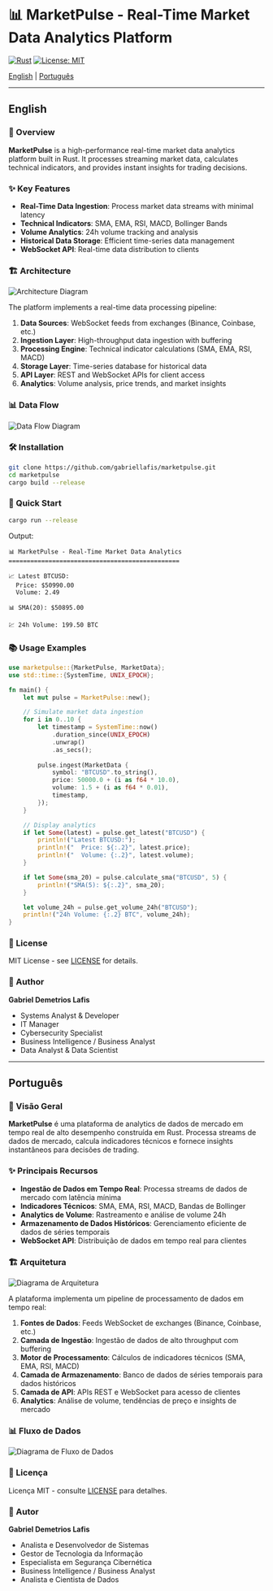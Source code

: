 # 📊 MarketPulse - Real-Time Market Data Analytics Platform



[![Rust](https://img.shields.io/badge/rust-1.90%2B-orange.svg)](https://www.rust-lang.org/)
[![License: MIT](https://img.shields.io/badge/License-MIT-blue.svg)](./LICENSE)

[English](#english) | [Português](#português)

---

## English

### 🚀 Overview

**MarketPulse** is a high-performance real-time market data analytics platform built in Rust. It processes streaming market data, calculates technical indicators, and provides instant insights for trading decisions.

### ✨ Key Features

- **Real-Time Data Ingestion**: Process market data streams with minimal latency
- **Technical Indicators**: SMA, EMA, RSI, MACD, Bollinger Bands
- **Volume Analytics**: 24h volume tracking and analysis
- **Historical Data Storage**: Efficient time-series data management
- **WebSocket API**: Real-time data distribution to clients


### 🏗️ Architecture

![Architecture Diagram](docs/images/architecture.png)

The platform implements a real-time data processing pipeline:

1. **Data Sources**: WebSocket feeds from exchanges (Binance, Coinbase, etc.)
2. **Ingestion Layer**: High-throughput data ingestion with buffering
3. **Processing Engine**: Technical indicator calculations (SMA, EMA, RSI, MACD)
4. **Storage Layer**: Time-series database for historical data
5. **API Layer**: REST and WebSocket APIs for client access
6. **Analytics**: Volume analysis, price trends, and market insights

### 📊 Data Flow

![Data Flow Diagram](docs/images/data_flow.png)

### 🛠️ Installation

```bash
git clone https://github.com/gabriellafis/marketpulse.git
cd marketpulse
cargo build --release
```

### 🎯 Quick Start

```bash
cargo run --release
```

Output:
```
📊 MarketPulse - Real-Time Market Data Analytics
===============================================

📈 Latest BTCUSD:
  Price: $50990.00
  Volume: 2.49

📊 SMA(20): $50895.00

💹 24h Volume: 199.50 BTC
```

### 📚 Usage Examples

```rust
use marketpulse::{MarketPulse, MarketData};
use std::time::{SystemTime, UNIX_EPOCH};

fn main() {
    let mut pulse = MarketPulse::new();

    // Simulate market data ingestion
    for i in 0..10 {
        let timestamp = SystemTime::now()
            .duration_since(UNIX_EPOCH)
            .unwrap()
            .as_secs();
        
        pulse.ingest(MarketData {
            symbol: "BTCUSD".to_string(),
            price: 50000.0 + (i as f64 * 10.0),
            volume: 1.5 + (i as f64 * 0.01),
            timestamp,
        });
    }

    // Display analytics
    if let Some(latest) = pulse.get_latest("BTCUSD") {
        println!("Latest BTCUSD:");
        println!("  Price: ${:.2}", latest.price);
        println!("  Volume: {:.2}", latest.volume);
    }

    if let Some(sma_20) = pulse.calculate_sma("BTCUSD", 5) {
        println!("SMA(5): ${:.2}", sma_20);
    }

    let volume_24h = pulse.get_volume_24h("BTCUSD");
    println!("24h Volume: {:.2} BTC", volume_24h);
}
```

### 📄 License

MIT License - see [LICENSE](LICENSE) for details.

### 👤 Author

**Gabriel Demetrios Lafis**
- Systems Analyst & Developer
- IT Manager
- Cybersecurity Specialist
- Business Intelligence / Business Analyst
- Data Analyst & Data Scientist

---

## Português

### 🚀 Visão Geral

**MarketPulse** é uma plataforma de analytics de dados de mercado em tempo real de alto desempenho construída em Rust. Processa streams de dados de mercado, calcula indicadores técnicos e fornece insights instantâneos para decisões de trading.

### ✨ Principais Recursos

- **Ingestão de Dados em Tempo Real**: Processa streams de dados de mercado com latência mínima
- **Indicadores Técnicos**: SMA, EMA, RSI, MACD, Bandas de Bollinger
- **Analytics de Volume**: Rastreamento e análise de volume 24h
- **Armazenamento de Dados Históricos**: Gerenciamento eficiente de dados de séries temporais
- **WebSocket API**: Distribuição de dados em tempo real para clientes

### 🏗️ Arquitetura

![Diagrama de Arquitetura](docs/images/architecture.png)

A plataforma implementa um pipeline de processamento de dados em tempo real:

1. **Fontes de Dados**: Feeds WebSocket de exchanges (Binance, Coinbase, etc.)
2. **Camada de Ingestão**: Ingestão de dados de alto throughput com buffering
3. **Motor de Processamento**: Cálculos de indicadores técnicos (SMA, EMA, RSI, MACD)
4. **Camada de Armazenamento**: Banco de dados de séries temporais para dados históricos
5. **Camada de API**: APIs REST e WebSocket para acesso de clientes
6. **Analytics**: Análise de volume, tendências de preço e insights de mercado

### 📊 Fluxo de Dados

![Diagrama de Fluxo de Dados](docs/images/data_flow.png)

### 📄 Licença

Licença MIT - consulte [LICENSE](LICENSE) para detalhes.

### 👤 Autor

**Gabriel Demetrios Lafis**
- Analista e Desenvolvedor de Sistemas
- Gestor de Tecnologia da Informação
- Especialista em Segurança Cibernética
- Business Intelligence / Business Analyst
- Analista e Cientista de Dados
